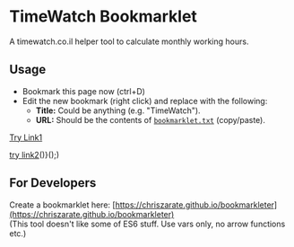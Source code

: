 TimeWatch Bookmarklet
=====================
A timewatch.co.il helper tool to calculate monthly working hours.

Usage
-----
* Bookmark this page now (ctrl+D)
* Edit the new bookmark (right click) and replace with the following:
    * **Title:** Could be anything (e.g. "TimeWatch").
    * **URL:** Should be the contents of [`bookmarklet.txt`](bookmarklet.txt) (copy/paste).


<a href="javascript:void%20function(){(function(){function%20a(a){return%2010%3Ea%3F%220%22+a:a+%22%22}function%20b(a){var%20b=document.createElement(%22td%22);if(b.setAttribute(%22bgcolor%22,%22%23e0e0e0%22),null==a)return%20b;var%20c=0%3Ca%3F%22+%22+a:a;return%20b.innerHTML=%22%20%26nbsp%20(%22+c+%22)%22,b}if(%22checkin.timewatch.co.il%22!==window.location.hostname)return%20void(window.location.href=%22https://checkin.timewatch.co.il%22);var%20c=document.querySelectorAll(%22table%20table%22)[4],d=Array.from(c.querySelectorAll(%22tr%22)),e=d[0],f=d[2],g=d.slice(3),h=Array.from(e.children).findIndex(function(a){return%20a.textContent===%22Total%20Hours%22});h+=f.children.length;var%20i=function(){var%20a=document.createElement(%22td%22);return%20a.setAttribute(%22align%22,%22center%22),a.setAttribute(%22valign%22,%22middle%22),a.setAttribute(%22bgcolor%22,%22%237ba849%22),a.setAttribute(%22rowspan%22,%223%22),a.innerHTML=%22Time%20Diff%22,a}();e.appendChild(i);var%20j=Array.from(g).map(function(a){var%20c=a.querySelector(%22td:nth-child(%22+h+%22)%22),d=c.textContent.trim();if(!d||d.startsWith(%22Missing%22)){var%20e=b();return%20a.appendChild(e),null}var%20f=d.split(%22:%22).map(function(a){return%20parseInt(a,10)}),g=f[0],i=f[1],j=60*g+i-60*9,e=b(j);return%20a.appendChild(e),j}).filter(function(a){return%22number%22==typeof%20a}).reduce(function(a,b){return%20a+b},0);if(0===j)return%20void%20alert(%22No%20Time%20Diff!%20:)%22);var%20k=0%3Ej%3F%22Missing%20Time:\n%20-%22:%22Extra%20Time:\n%20+%22,l=0%3Ej%3F-1*j:j,m=a(Math.floor(l/60)),n=a(l%2560);alert(k+m+%22:%22+n)})()}();">Try Link1</a>

[try link2](javascript:void%20function(){(function(){function%20a(a){return%2010%3Ea%3F%220%22+a:a+%22%22}function%20b(a){var%20b=document.createElement(%22td%22);if(b.setAttribute(%22bgcolor%22,%22%23e0e0e0%22),null==a)return%20b;var%20c=0%3Ca%3F%22+%22+a:a;return%20b.innerHTML=%22%20%26nbsp%20(%22+c+%22)%22,b}if(%22checkin.timewatch.co.il%22!==window.location.hostname)return%20void(window.location.href=%22https://checkin.timewatch.co.il%22);var%20c=document.querySelectorAll(%22table%20table%22)[4],d=Array.from(c.querySelectorAll(%22tr%22)),e=d[0],f=d[2],g=d.slice(3),h=Array.from(e.children).findIndex(function(a){return%20a.textContent===%22Total%20Hours%22});h+=f.children.length;var%20i=function(){var%20a=document.createElement(%22td%22);return%20a.setAttribute(%22align%22,%22center%22),a.setAttribute(%22valign%22,%22middle%22),a.setAttribute(%22bgcolor%22,%22%237ba849%22),a.setAttribute(%22rowspan%22,%223%22),a.innerHTML=%22Time%20Diff%22,a}();e.appendChild(i);var%20j=Array.from(g).map(function(a){var%20c=a.querySelector(%22td:nth-child(%22+h+%22)%22),d=c.textContent.trim();if(!d||d.startsWith(%22Missing%22)){var%20e=b();return%20a.appendChild(e),null}var%20f=d.split(%22:%22).map(function(a){return%20parseInt(a,10)}),g=f[0],i=f[1],j=60*g+i-60*9,e=b(j);return%20a.appendChild(e),j}).filter(function(a){return%22number%22==typeof%20a}).reduce(function(a,b){return%20a+b},0);if(0===j)return%20void%20alert(%22No%20Time%20Diff!%20:)%22);var%20k=0%3Ej%3F%22Missing%20Time:\n%20-%22:%22Extra%20Time:\n%20+%22,l=0%3Ej%3F-1*j:j,m=a(Math.floor(l/60)),n=a(l%2560);alert(k+m+%22:%22+n)})()}();)


For Developers
--------------
Create a bookmarklet here: [https://chriszarate.github.io/bookmarkleter](https://chriszarate.github.io/bookmarkleter)  
(This tool doesn't like some of ES6 stuff. Use vars only, no arrow functions etc.)